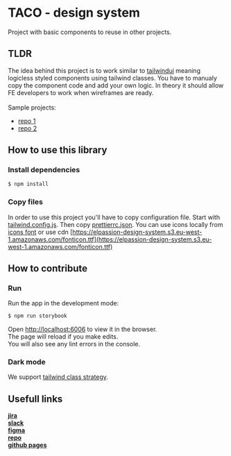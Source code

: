 # TACO - design system

Project with basic components to reuse in other projects.

## TLDR

The idea behind this project is to work similar to [tailwindui](https://tailwindui.com/components) meaning logicless styled components using tailwind classes. You have to manualy copy the component code and add your own logic. In theory it should allow FE developers to work when wireframes are ready. <br><br>
Sample projects:
* [repo 1](https://github.com/elpassion/test-elp-design-system-brief-1)
* [repo 2](https://github.com/elpassion/test-elp-design-system-brief-2)

## How to use this library

### Install dependencies 

```bash
$ npm install
```

### Copy files

In order to use this project you'll have to copy configuration file. Start with [tailwind.config.js](https://github.com/elpassion/design-system/blob/main/tailwind.config.js). Then copy [prettierrc.json](https://github.com/elpassion/design-system/blob/main/.prettierrc.json). You can use icons locally from [icons font](https://github.com/elpassion/design-system/blob/main/src/fonts/fonticon.ttf) or use cdn [https://elpassion-design-system.s3.eu-west-1.amazonaws.com/fonticon.ttf](https://elpassion-design-system.s3.eu-west-1.amazonaws.com/fonticon.ttf)

## How to contribute

### Run

Run the app in the development mode:

```bash
$ npm run storybook
```

Open [http://localhost:6006](http://localhost:6006) to view it in the browser.\
The page will reload if you make edits.\
You will also see any lint errors in the console.


### Dark mode
We support [tailwind class strategy](https://tailwindcss.com/docs/dark-mode#toggling-dark-mode-manually).

## Usefull links
[**jira**](https://elpassion.atlassian.net/browse/ELPDES) <br/>
[**slack**](https://app.slack.com/client/T04RX1Z0P/C04JD9E37MY) <br/>
[**figma**](https://www.figma.com/file/xy6otn2JWHNdF70Tuq0UbS/TACO-Design-System-%5BDRAFT%5D?node-id=2054%3A3026&t=4KYtpNsJBJG5fIry-1)<br/>
[**repo**](https://github.com/elpassion/flounder-2/tree/main/packages/design-system) <br/>
[**github pages**](https://elpassion.github.io/design-system/?path=/story/intro--page) <br/>
